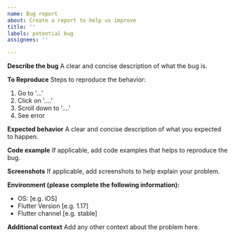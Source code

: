 ```yaml
---
name: Bug report
about: Create a report to help us improve
title: ''
labels: potential bug
assignees: ''

---
```


**Describe the bug**
A clear and concise description of what the bug is.

**To Reproduce**
Steps to reproduce the behavior:
1. Go to '...'
2. Click on '....'
3. Scroll down to '....'
4. See error

**Expected behavior**
A clear and concise description of what you expected to happen.

**Code example**
If applicable, add code examples that helps to reproduce the bug.

**Screenshots**
If applicable, add screenshots to help explain your problem.

**Environment (please complete the following information):**
 - OS: [e.g. iOS]
 - Flutter Version [e.g. 1.17]
 - Flutter channel [e.g. stable]

**Additional context**
Add any other context about the problem here.
